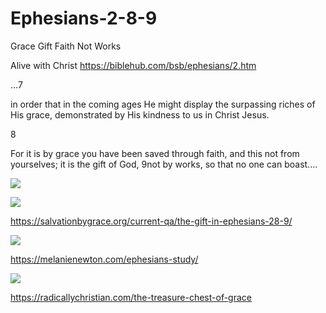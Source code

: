 # Ephesians-2-8-9
Grace Gift Faith Not Works


Alive with Christ https://biblehub.com/bsb/ephesians/2.htm

…7

in order that in the coming ages He might display the surpassing riches of His grace, demonstrated by His kindness to us in Christ Jesus.


8 

For it is by grace you have been saved through faith, and this not from yourselves; it is the gift of God, 9not by works, so that no one can boast.…


![](https://missionventureministries.files.wordpress.com/2012/09/ephesians-2-vs-8-9.jpg)

![](https://manna.amazingfacts.org/amazingfacts/website/amazingfacts/images/scripture-pictures/ephesians-2-8-9.jpg)



https://salvationbygrace.org/current-qa/the-gift-in-ephesians-28-9/

![](https://melanienewton.com/wp-content/uploads/2016/04/Treasure.jpg)

https://melanienewton.com/ephesians-study/

![](https://secureservercdn.net/45.40.155.175/6ka.1b6.myftpupload.com/wp-content/uploads/2011/08/Treasure-Chest-Front-Cover111.jpg?time=1577209427)

https://radicallychristian.com/the-treasure-chest-of-grace
